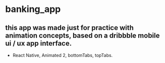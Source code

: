 # banking_app
## this app was made just for practice with animation concepts, based on a dribbble mobile ui / ux app interface.
- React Native, Animated 2, bottomTabs, topTabs.
